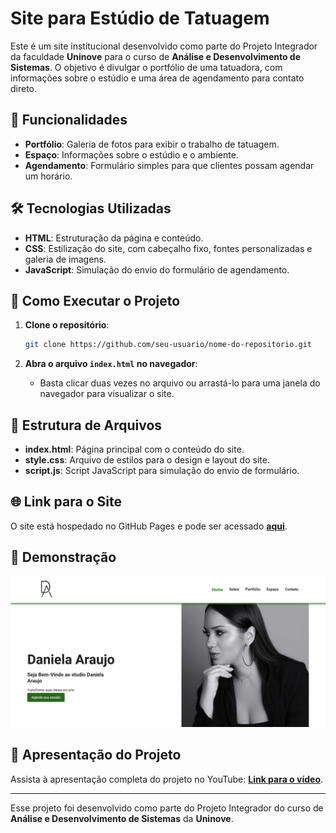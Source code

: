 # Site para Estúdio de Tatuagem

Este é um site institucional desenvolvido como parte do Projeto Integrador da faculdade **Uninove** para o curso de **Análise e Desenvolvimento de Sistemas**. O objetivo é divulgar o portfólio de uma tatuadora, com informações sobre o estúdio e uma área de agendamento para contato direto.

## 📌 Funcionalidades

- **Portfólio**: Galeria de fotos para exibir o trabalho de tatuagem.
- **Espaço**: Informações sobre o estúdio e o ambiente.
- **Agendamento**: Formulário simples para que clientes possam agendar um horário.

## 🛠️ Tecnologias Utilizadas

- **HTML**: Estruturação da página e conteúdo.
- **CSS**: Estilização do site, com cabeçalho fixo, fontes personalizadas e galeria de imagens.
- **JavaScript**: Simulação do envio do formulário de agendamento.

## 🚀 Como Executar o Projeto

1. **Clone o repositório**:
    ```bash
    git clone https://github.com/seu-usuario/nome-do-repositorio.git
    ```

2. **Abra o arquivo `index.html` no navegador**:
   - Basta clicar duas vezes no arquivo ou arrastá-lo para uma janela do navegador para visualizar o site.

## 📂 Estrutura de Arquivos

- **index.html**: Página principal com o conteúdo do site.
- **style.css**: Arquivo de estilos para o design e layout do site.
- **script.js**: Script JavaScript para simulação do envio de formulário.

## 🌐 Link para o Site

O site está hospedado no GitHub Pages e pode ser acessado [**aqui**](https://lumedeir.github.io/Projeto-Integrador-Desenvolvimento-Web/).

## 📸 Demonstração

![Demonstração do site](images/site.png)

## 🎥 Apresentação do Projeto

Assista à apresentação completa do projeto no YouTube: [**Link para o vídeo**](https://youtu.be/F1sCBwxWftM?feature=shared).

---

Esse projeto foi desenvolvido como parte do Projeto Integrador do curso de **Análise e Desenvolvimento de Sistemas** da **Uninove**.

